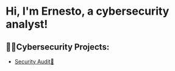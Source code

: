 # Hi, I'm Ernesto, a cybersecurity analyst!
## 👨‍💻Cybersecurity Projects:
- [Security Audit📓](https://github.com/CFSecAnalyst/SecurityAudit)
